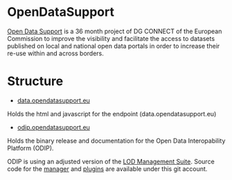 OpenDataSupport
===============

[Open Data Support](http://www.opendatasupport.eu/) is a 36 month project of DG CONNECT of the European Commission to improve the visibility and facilitate the access to datasets published on local and national open data portals in order to increase their re-use within and across borders.

Structure
==============
* [data.opendatasupport.eu](data.opendatasupport.eu)

Holds the html and javascript for the endpoint (data.opendatasupport.eu)

* [odip.opendatasupport.eu](odip.opendatasupport.eu)

Holds the binary release and documentation for the Open Data Interopability Platform (ODIP).

ODIP is using an adjusted version of the [LOD Management Suite](https://grips.semantic-web.at/display/LDM/Introduction).
Source code for the [manager](https://github.com/nvdk/lodms-core/tree/virtuoso) and [plugins](https://github.com/nvdk/lodms-plugins) are available under this git account.




